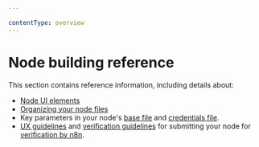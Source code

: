 ```yaml
---

contentType: overview
---
```


# Node building reference

This section contains reference information, including details about:

* [Node UI elements](/integrations/creating-nodes/build/reference/ui-elements.md)
* [Organizing your node files](/integrations/creating-nodes/build/reference/node-file-structure.md)
* Key parameters in your node's [base file](/integrations/creating-nodes/build/reference/node-base-files/index.md) and [credentials file](/integrations/creating-nodes/build/reference/credentials-files.md).
* [UX guidelines](/integrations/creating-nodes/build/reference/ux-guidelines.md) and [verification guidelines](/integrations/creating-nodes/build/reference/verification-guidelines.md) for submitting your node for [verification by n8n](/integrations/community-nodes/installation/verified-install.md).
